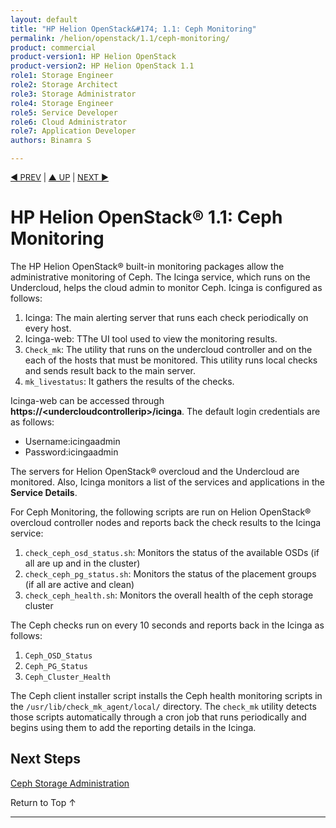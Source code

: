 ```yaml
---
layout: default
title: "HP Helion OpenStack&#174; 1.1: Ceph Monitoring"
permalink: /helion/openstack/1.1/ceph-monitoring/
product: commercial
product-version1: HP Helion OpenStack
product-version2: HP Helion OpenStack 1.1
role1: Storage Engineer
role2: Storage Architect 
role3: Storage Administrator 
role4: Storage Engineer
role5: Service Developer 
role6: Cloud Administrator 
role7: Application Developer 
authors: Binamra S

---
```

<!--PUBLISHED-->


<script>

function PageRefresh {
onLoad="window.refresh"
}

PageRefresh();

</script>

<p style="font-size: small;"> <a href=" /helion/openstack/1.1/ceph-cluster-client-node-configuration-ansible/">&#9664; PREV</a> | <a href=" /helion/openstack/1.1/services/ceph/">&#9650; UP</a> | <a href=" /helion/openstack/1.1/ceph-helion-openstack-ceph-administration-services/">NEXT &#9654;</a> </p>

# HP Helion OpenStack&#174; 1.1: Ceph Monitoring

The HP Helion OpenStack&#174; built-in monitoring packages allow the administrative monitoring of  Ceph. The Icinga service, which runs on the Undercloud, helps the cloud admin to monitor  Ceph. Icinga is configured as follows:

1.	Icinga: The main alerting server that runs each check periodically on every host.
2.	Icinga-web: TThe UI tool used to view the monitoring results.
3.	`Check_mk`: The utility that runs on the undercloud controller and on the each of the hosts that must be monitored. This utility runs local checks and sends result back to the main server.
4.	`mk_livestatus`: It gathers the results of the checks.

Icinga-web can be accessed through  **https://&lt;undercloudcontrollerip>/icinga**. The default login credentials are as follows:

* Username:icingaadmin
* Password:icingaadmin


The servers for Helion OpenStack&#174; overcloud and the Undercloud are monitored. Also, Icinga monitors a list of the services and applications in the **Service Details**.


For Ceph Monitoring, the following scripts are run on Helion OpenStack&#174; overcloud controller nodes and reports back the check results to the Icinga service:

1.	`check_ceph_osd_status.sh`: Monitors the status of the available OSDs (if all are up and in the cluster)
2. `check_ceph_pg_status.sh`: Monitors the status of the placement groups (if all are active and clean)
3.	`check_ceph_health.sh`: Monitors the overall health of the ceph storage cluster

The Ceph checks run on every 10 seconds and reports back in the Icinga as follows:

1. `Ceph_OSD_Status`
2. `Ceph_PG_Status`
3. `Ceph_Cluster_Health`

The Ceph client installer script installs the Ceph health monitoring scripts in the `/usr/lib/check_mk_agent/local/` directory. The `check_mk` utility detects those scripts automatically through a cron job that runs periodically and begins using them to add the reporting details in the Icinga.
 
## Next Steps

[Ceph Storage Administration]( /helion/openstack/1.1/ceph-helion-openstack-ceph-administration-services/)


<a href="#top" style="padding:14px 0px 14px 0px; text-decoration: none;"> Return to Top &#8593; </a>

----
